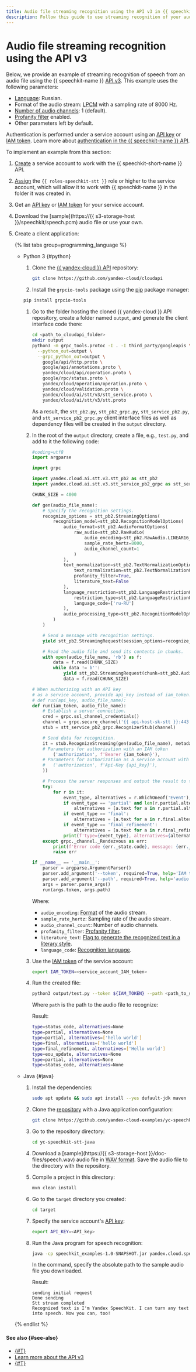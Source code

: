 ```yaml
---
title: Audio file streaming recognition using the API v3 in {{ speechkit-full-name }}
description: Follow this guide to use streaming recognition of your audio files in the API v3.
---
```


# Audio file streaming recognition using the API v3

Below, we provide an example of streaming recognition of speech from an audio file using the {{ speechkit-name }} [API v3](../../stt-v3/api-ref/grpc/index.md). This example uses the following parameters:

* [Language](../models.md#languages): Russian.
* Format of the audio stream: [LPCM](../../formats.md#LPCM) with a sampling rate of 8000 Hz.
* [Number of audio channels](../../stt-v3/api-ref/grpc/AsyncRecognizer/recognizeFile#speechkit.stt.v3.RawAudio): 1 (default).
* [Profanity filter](../../stt-v3/api-ref/grpc/AsyncRecognizer/recognizeFile#speechkit.stt.v3.TextNormalizationOptions) enabled.
* Other parameters left by default.

Authentication is performed under a service account using an [API key](../../../iam/concepts/authorization/api-key.md) or [IAM token](../../../iam/concepts/authorization/iam-token.md). Learn more about [authentication in the {{ speechkit-name }} API](../../concepts/auth.md).

To implement an example from this section:

1. [Create](../../../iam/operations/sa/create.md) a service account to work with the {{ speechkit-short-name }} API.
1. [Assign](../../../iam/operations/sa/assign-role-for-sa.md) the `{{ roles-speechkit-stt }}` role or higher to the service account, which will allow it to work with {{ speechkit-name }} in the folder it was created in.
1. Get an [API key](../../../iam/operations/api-key/create.md) or [IAM token](../../../iam/operations/api-key/create.md) for your service account.
1. Download the [sample](https://{{ s3-storage-host }}/speechkit/speech.pcm) audio file or use your own.
1. Create a client application:

   {% list tabs group=programming_language %}

   - Python 3 {#python}

      1. Clone the [{{ yandex-cloud }} API](https://github.com/yandex-cloud/cloudapi) repository:

         ```bash
         git clone https://github.com/yandex-cloud/cloudapi
         ```

      1. Install the `grpcio-tools` package using the [pip](https://pip.pypa.io/en/stable/) package manager:

      ```bash
      pip install grpcio-tools
      ```

      1. Go to the folder hosting the cloned {{ yandex-cloud }} API repository, create a folder named `output`, and generate the client interface code there:

         ```bash
         cd <path_to_cloudapi_folder>
         mkdir output
         python3 -m grpc_tools.protoc -I . -I third_party/googleapis \
           --python_out=output \
           --grpc_python_out=output \
             google/api/http.proto \
             google/api/annotations.proto \
             yandex/cloud/api/operation.proto \
             google/rpc/status.proto \
             yandex/cloud/operation/operation.proto \
             yandex/cloud/validation.proto \
             yandex/cloud/ai/stt/v3/stt_service.proto \
             yandex/cloud/ai/stt/v3/stt.proto
         ```

         As a result, the `stt_pb2.py`, `stt_pb2_grpc.py`, `stt_service_pb2.py`, and `stt_service_pb2_grpc.py` client interface files as well as dependency files will be created in the `output` directory.

      1. In the root of the `output` directory, create a file, e.g., `test.py`, and add to it the following code:

         ```python
         #coding=utf8
         import argparse

         import grpc

         import yandex.cloud.ai.stt.v3.stt_pb2 as stt_pb2
         import yandex.cloud.ai.stt.v3.stt_service_pb2_grpc as stt_service_pb2_grpc

         CHUNK_SIZE = 4000

         def gen(audio_file_name):
             # Specify the recognition settings.
             recognize_options = stt_pb2.StreamingOptions(
                 recognition_model=stt_pb2.RecognitionModelOptions(
                     audio_format=stt_pb2.AudioFormatOptions(
                         raw_audio=stt_pb2.RawAudio(
                             audio_encoding=stt_pb2.RawAudio.LINEAR16_PCM,
                             sample_rate_hertz=8000,
                             audio_channel_count=1
                         )
                     ),
                     text_normalization=stt_pb2.TextNormalizationOptions(
                         text_normalization=stt_pb2.TextNormalizationOptions.TEXT_NORMALIZATION_ENABLED,
                         profanity_filter=True,
                         literature_text=False
                     ),
                     language_restriction=stt_pb2.LanguageRestrictionOptions(
                         restriction_type=stt_pb2.LanguageRestrictionOptions.WHITELIST,
                         language_code=['ru-RU']
                     ),
                     audio_processing_type=stt_pb2.RecognitionModelOptions.REAL_TIME
                 )
             )

             # Send a message with recognition settings.
             yield stt_pb2.StreamingRequest(session_options=recognize_options)

             # Read the audio file and send its contents in chunks.
             with open(audio_file_name, 'rb') as f:
                 data = f.read(CHUNK_SIZE)
                 while data != b'':
                     yield stt_pb2.StreamingRequest(chunk=stt_pb2.AudioChunk(data=data))
                     data = f.read(CHUNK_SIZE)

         # When authorizing with an API key
         # as a service account, provide api_key instead of iam_token.
         # def run(api_key, audio_file_name):
         def run(iam_token, audio_file_name):
             # Establish a server connection.
             cred = grpc.ssl_channel_credentials()
             channel = grpc.secure_channel('{{ api-host-sk-stt }}:443', cred)
             stub = stt_service_pb2_grpc.RecognizerStub(channel)

             # Send data for recognition.
             it = stub.RecognizeStreaming(gen(audio_file_name), metadata=(
             # Parameters for authorization with an IAM token
                 ('authorization', f'Bearer {iam_token}'),
             # Parameters for authorization as a service account with an API key
             #   ('authorization', f'Api-Key {api_key}'),
             ))

             # Process the server responses and output the result to the console.
             try:
                 for r in it:
                     event_type, alternatives = r.WhichOneof('Event'), None
                     if event_type == 'partial' and len(r.partial.alternatives) > 0:
                         alternatives = [a.text for a in r.partial.alternatives]
                     if event_type == 'final':
                         alternatives = [a.text for a in r.final.alternatives]
                     if event_type == 'final_refinement':
                         alternatives = [a.text for a in r.final_refinement.normalized_text.alternatives]
                     print(f'type={event_type}, alternatives={alternatives}')
             except grpc._channel._Rendezvous as err:
                 print(f'Error code {err._state.code}, message: {err._state.details}')
                 raise err

         if __name__ == '__main__':
             parser = argparse.ArgumentParser()
             parser.add_argument('--token', required=True, help='IAM token or API key')
             parser.add_argument('--path', required=True, help='audio file path')
             args = parser.parse_args()
             run(args.token, args.path)
         ```

         Where:

         * `audio_encoding`: [Format](../../formats.md) of the audio stream.
         * `sample_rate_hertz`: Sampling rate of the audio stream.
         * `audio_channel_count`: Number of audio channels.
         * `profanity_filter`: [Profanity filter](../../stt-v3/api-ref/grpc/AsyncRecognizer/recognizeFile#speechkit.stt.v3.TextNormalizationOptions).
         * `literature_text`: [Flag to generate the recognized text in a literary style](../../stt-v3/api-ref/grpc/AsyncRecognizer/recognizeFile#speechkit.stt.v3.TextNormalizationOptions).
         * `language_code`: [Recognition language](../index.md#langs).

      1. Use the [IAM token](../../../iam/concepts/authorization/iam-token.md) of the service account:

         ```bash
         export IAM_TOKEN=<service_account_IAM_token>
         ```

      1. Run the created file:

         ```bash
         python3 output/test.py --token ${IAM_TOKEN} --path <path_to_speech.pcm>
         ```

         Where `path` is the path to the audio file to recognize:

         Result:

         ```bash
         type=status_code, alternatives=None
         type=partial, alternatives=None
         type=partial, alternatives=['hello world']
         type=final, alternatives=['hello world']
         type=final_refinement, alternatives=['Hello world']
         type=eou_update, alternatives=None
         type=partial, alternatives=None
         type=status_code, alternatives=None
         ```

   - Java {#java}

      1. Install the dependencies:

         ```bash
         sudo apt update && sudo apt install --yes default-jdk maven
         ```

      1. Clone the [repository](https://github.com/yandex-cloud-examples/yc-speechkit-stt-java) with a Java application configuration:

         ```bash
         git clone https://github.com/yandex-cloud-examples/yc-speechkit-stt-java
         ```

      1. Go to the repository directory:

         ```bash
         cd yc-speechkit-stt-java
         ```

      1. Download a [sample](https://{{ s3-storage-host }}/doc-files/speech.wav) audio file in [WAV format](https://en.wikipedia.org/wiki/WAV). Save the audio file to the directory with the repository.
      1. Compile a project in this directory:

         ```bash
         mvn clean install
         ```

      1. Go to the `target` directory you created:

         ```bash
         cd target
         ```

      1. Specify the service account's [API key](../../../iam/concepts/authorization/api-key.md):

         ```bash
         export API_KEY=<API_key>
         ```

      1. Run the Java program for speech recognition:

         ```bash
         java -cp speechkit_examples-1.0-SNAPSHOT.jar yandex.cloud.speechkit.examples.SttV3Client <path_to_audio_file>
         ```

         In the command, specify the absolute path to the sample audio file you downloaded.

         Result:

         ```text
         sending initial request
         Done sending
         Stt stream completed
         Recognized text is I'm Yandex SpeechKit. I can turn any text into speech. Now you can, too!
         ```

   {% endlist %}

#### See also {#see-also}

* [{#T}](microphone-streaming.md)
* [Learn more about the API v3](../../stt-v3/api-ref/grpc/index.md)
* [{#T}](../../concepts/auth.md)
